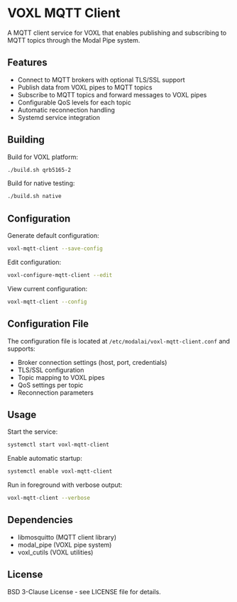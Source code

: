 # VOXL MQTT Client

A MQTT client service for VOXL that enables publishing and subscribing to MQTT topics through the Modal Pipe system.

## Features

- Connect to MQTT brokers with optional TLS/SSL support
- Publish data from VOXL pipes to MQTT topics
- Subscribe to MQTT topics and forward messages to VOXL pipes
- Configurable QoS levels for each topic
- Automatic reconnection handling
- Systemd service integration

## Building

Build for VOXL platform:
```bash
./build.sh qrb5165-2
```

Build for native testing:
```bash
./build.sh native
```

## Configuration

Generate default configuration:
```bash
voxl-mqtt-client --save-config
```

Edit configuration:
```bash
voxl-configure-mqtt-client --edit
```

View current configuration:
```bash
voxl-mqtt-client --config
```

## Configuration File

The configuration file is located at `/etc/modalai/voxl-mqtt-client.conf` and supports:

- Broker connection settings (host, port, credentials)
- TLS/SSL configuration
- Topic mapping to VOXL pipes
- QoS settings per topic
- Reconnection parameters

## Usage

Start the service:
```bash
systemctl start voxl-mqtt-client
```

Enable automatic startup:
```bash
systemctl enable voxl-mqtt-client
```

Run in foreground with verbose output:
```bash
voxl-mqtt-client --verbose
```

## Dependencies

- libmosquitto (MQTT client library)
- modal_pipe (VOXL pipe system)
- voxl_cutils (VOXL utilities)

## License

BSD 3-Clause License - see LICENSE file for details.